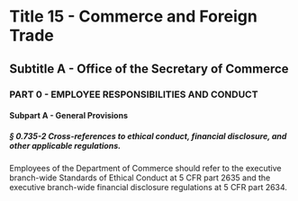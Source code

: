 
# Title 15 - Commerce and Foreign Trade
## Subtitle A - Office of the Secretary of Commerce
### PART 0 - EMPLOYEE RESPONSIBILITIES AND CONDUCT
#### Subpart A - General Provisions
##### § 0.735-2 Cross-references to ethical conduct, financial disclosure, and other applicable regulations.

Employees of the Department of Commerce should refer to the executive branch-wide Standards of Ethical Conduct at 5 CFR part 2635 and the executive branch-wide financial disclosure regulations at 5 CFR part 2634.
